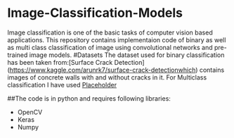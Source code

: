 # Image-Classification-Models
Image classification is one of the basic tasks of computer vision based applications. This repository contains implementaion code of binary as well as multi class classification of image using convolutional networks and pre-trained image models.
#Datasets
The dataset used for binary classification has been taken from:[Surface Crack Detection] (https://www.kaggle.com/arunrk7/surface-crack-detectionwhich) contains images of concrete walls with and without cracks in it.
For Multiclass classification I have used [Placeholder]()

##The code is in python and requires following libraries:
- OpenCV
- Keras
- Numpy


